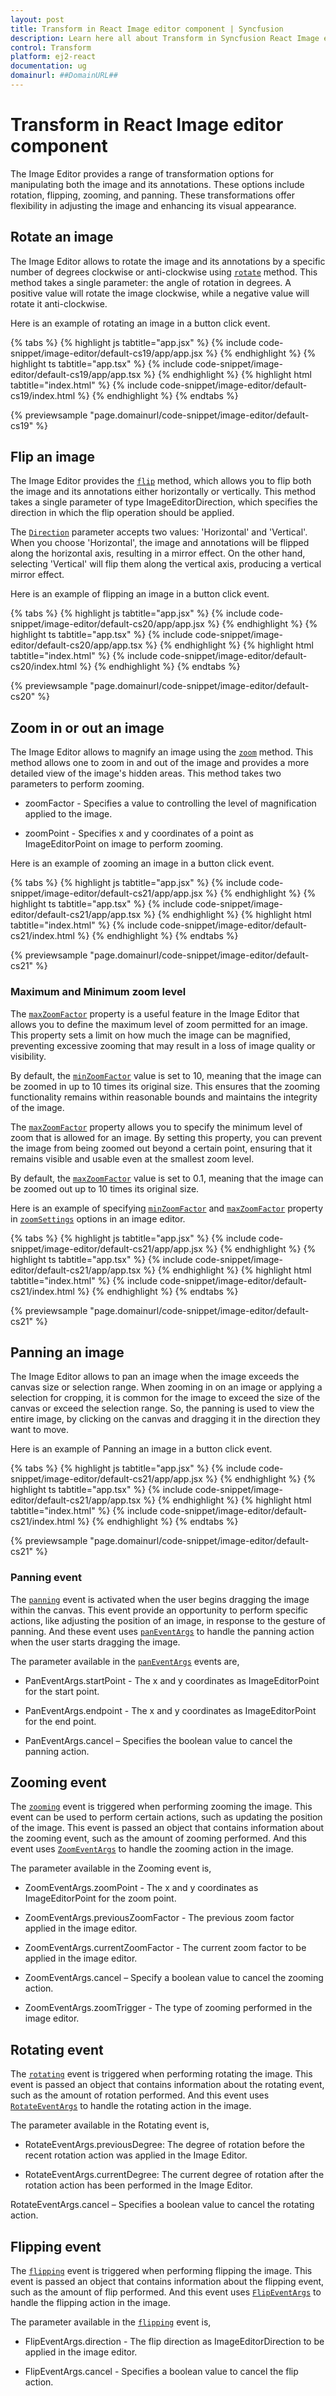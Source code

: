 ```yaml
---
layout: post
title: Transform in React Image editor component | Syncfusion
description: Learn here all about Transform in Syncfusion React Image editor component of Syncfusion Essential JS 2 and more.
control: Transform 
platform: ej2-react
documentation: ug
domainurl: ##DomainURL##
---
```


# Transform in React Image editor component

The Image Editor provides a range of transformation options for manipulating both the image and its annotations. These options include rotation, flipping, zooming, and panning. These transformations offer flexibility in adjusting the image and enhancing its visual appearance. 

## Rotate an image

The Image Editor allows to rotate the image and its annotations by a specific number of degrees clockwise or anti-clockwise using [`rotate`](https://ej2.syncfusion.com/react/documentation/api/image-editor/#rotate) method. This method takes a single parameter: the angle of rotation in degrees. A positive value will rotate the image clockwise, while a negative value will rotate it anti-clockwise. 

Here is an example of rotating an image in a button click event.

{% tabs %}
{% highlight js tabtitle="app.jsx" %}
{% include code-snippet/image-editor/default-cs19/app/app.jsx %}
{% endhighlight %}
{% highlight ts tabtitle="app.tsx" %}
{% include code-snippet/image-editor/default-cs19/app/app.tsx %}
{% endhighlight %}
{% highlight html tabtitle="index.html" %}
{% include code-snippet/image-editor/default-cs19/index.html %}
{% endhighlight %}
{% endtabs %}
        
{% previewsample "page.domainurl/code-snippet/image-editor/default-cs19" %}

## Flip an image

The Image Editor provides the [`flip`](https://ej2.syncfusion.com/react/documentation/api/image-editor/#flip) method, which allows you to flip both the image and its annotations either horizontally or vertically. This method takes a single parameter of type ImageEditorDirection, which specifies the direction in which the flip operation should be applied. 

The [`Direction`](https://helpej2.syncfusion.com/react/documentation/api/image-editor/direction/) parameter accepts two values: 'Horizontal' and 'Vertical'. When you choose 'Horizontal', the image and annotations will be flipped along the horizontal axis, resulting in a mirror effect. On the other hand, selecting 'Vertical' will flip them along the vertical axis, producing a vertical mirror effect. 

Here is an example of flipping an image in a button click event. 

{% tabs %}
{% highlight js tabtitle="app.jsx" %}
{% include code-snippet/image-editor/default-cs20/app/app.jsx %}
{% endhighlight %}
{% highlight ts tabtitle="app.tsx" %}
{% include code-snippet/image-editor/default-cs20/app/app.tsx %}
{% endhighlight %}
{% highlight html tabtitle="index.html" %}
{% include code-snippet/image-editor/default-cs20/index.html %}
{% endhighlight %}
{% endtabs %}
        
{% previewsample "page.domainurl/code-snippet/image-editor/default-cs20" %}

## Zoom in or out an image 

The Image Editor allows to magnify an image using the [`zoom`](https://ej2.syncfusion.com/react/documentation/api/image-editor/#zoom) method. This method allows one to zoom in and out of the image and provides a more detailed view of the image's hidden areas. This method takes two parameters to perform zooming. 

* zoomFactor - Specifies a value to controlling the level of magnification applied to the image. 

* zoomPoint - Specifies x and y coordinates of a point as ImageEditorPoint on image to perform zooming. 

Here is an example of zooming an image in a button click event.

{% tabs %}
{% highlight js tabtitle="app.jsx" %}
{% include code-snippet/image-editor/default-cs21/app/app.jsx %}
{% endhighlight %}
{% highlight ts tabtitle="app.tsx" %}
{% include code-snippet/image-editor/default-cs21/app/app.tsx %}
{% endhighlight %}
{% highlight html tabtitle="index.html" %}
{% include code-snippet/image-editor/default-cs21/index.html %}
{% endhighlight %}
{% endtabs %}
        
{% previewsample "page.domainurl/code-snippet/image-editor/default-cs21" %}

### Maximum and Minimum zoom level 

The [`maxZoomFactor`](https://helpej2.syncfusion.com/react/documentation/api/image-editor/zoomSettingsModel/#maxzoomfactor) property is a useful feature in the Image Editor that allows you to define the maximum level of zoom permitted for an image. This property sets a limit on how much the image can be magnified, preventing excessive zooming that may result in a loss of image quality or visibility. 

By default, the [`minZoomFactor`](https://helpej2.syncfusion.com/react/documentation/api/image-editor/zoomSettingsModel/#minzoomfactor) value is set to 10, meaning that the image can be zoomed in up to 10 times its original size. This ensures that the zooming functionality remains within reasonable bounds and maintains the integrity of the image. 

The [`maxZoomFactor`](https://helpej2.syncfusion.com/react/documentation/api/image-editor/zoomSettingsModel/#maxzoomfactor) property allows you to specify the minimum level of zoom that is allowed for an image. By setting this property, you can prevent the image from being zoomed out beyond a certain point, ensuring that it remains visible and usable even at the smallest zoom level. 

By default, the [`maxZoomFactor`](https://helpej2.syncfusion.com/react/documentation/api/image-editor/zoomSettingsModel/#maxzoomfactor) value is set to 0.1, meaning that the image can be zoomed out up to 10 times its original size. 

Here is an example of specifying [`minZoomFactor`](https://helpej2.syncfusion.com/react/documentation/api/image-editor/zoomSettingsModel/#minzoomfactor) and [`maxZoomFactor`](https://helpej2.syncfusion.com/react/documentation/api/image-editor/zoomSettingsModel/#maxzoomfactor) property in [`zoomSettings`](https://helpej2.syncfusion.com/react/documentation/api/image-editor/zoomSettings/) options in an image editor.

{% tabs %}
{% highlight js tabtitle="app.jsx" %}
{% include code-snippet/image-editor/default-cs21/app/app.jsx %}
{% endhighlight %}
{% highlight ts tabtitle="app.tsx" %}
{% include code-snippet/image-editor/default-cs21/app/app.tsx %}
{% endhighlight %}
{% highlight html tabtitle="index.html" %}
{% include code-snippet/image-editor/default-cs21/index.html %}
{% endhighlight %}
{% endtabs %}
        
{% previewsample "page.domainurl/code-snippet/image-editor/default-cs21" %}

## Panning an image

The Image Editor allows to pan an image when the image exceeds the canvas size or selection range. When zooming in on an image or applying a selection for cropping, it is common for the image to exceed the size of the canvas or exceed the selection range. So, the panning is used to view the entire image, by clicking on the canvas and dragging it in the direction they want to move.

Here is an example of Panning an image in a button click event.

{% tabs %}
{% highlight js tabtitle="app.jsx" %}
{% include code-snippet/image-editor/default-cs21/app/app.jsx %}
{% endhighlight %}
{% highlight ts tabtitle="app.tsx" %}
{% include code-snippet/image-editor/default-cs21/app/app.tsx %}
{% endhighlight %}
{% highlight html tabtitle="index.html" %}
{% include code-snippet/image-editor/default-cs21/index.html %}
{% endhighlight %}
{% endtabs %}
        
{% previewsample "page.domainurl/code-snippet/image-editor/default-cs21" %}

### Panning event 

The [`panning`](https://helpej2.syncfusion.com/react/documentation/api/image-editor#panning) event is activated when the user begins dragging the image within the canvas. This event provide an opportunity to perform specific actions, like adjusting the position of an image, in response to the gesture of panning. And these event uses [`panEventArgs`](https://helpej2.syncfusion.com/react/documentation/api/image-editor/panEventArgs/) to handle the panning action when the user starts dragging the image. 

The parameter available in the [`panEventArgs`](https://helpej2.syncfusion.com/react/documentation/api/image-editor/panEventArgs/) events are, 

* PanEventArgs.startPoint - The x and y coordinates as ImageEditorPoint for the start point. 

* PanEventArgs.endpoint - The x and y coordinates as ImageEditorPoint for the end point. 

* PanEventArgs.cancel – Specifies the boolean value to cancel the panning action. 

## Zooming event 

The [`zooming`](https://helpej2.syncfusion.com/react/documentation/api/image-editor/#zooming) event is triggered when performing zooming the image. This event can be used to perform certain actions, such as updating the position of the image. This event is passed an object that contains information about the zooming event, such as the amount of zooming performed. And this event uses [`ZoomEventArgs`](https://helpej2.syncfusion.com/react/documentation/api/image-editor/zoomEventArgs/) to handle the zooming action in the image.

The parameter available in the Zooming event is, 

* ZoomEventArgs.zoomPoint - The x and y coordinates as ImageEditorPoint for the zoom point. 

* ZoomEventArgs.previousZoomFactor - The previous zoom factor applied in the image editor. 

* ZoomEventArgs.currentZoomFactor - The current zoom factor to be applied in the image editor. 

* ZoomEventArgs.cancel – Specify a boolean value to cancel the zooming action. 

* ZoomEventArgs.zoomTrigger - The type of zooming performed in the image editor. 

## Rotating event 

The [`rotating`](https://ej2.syncfusion.com/documentation/api/image-editor#rotating) event is triggered when performing rotating the image. This event is passed an object that contains information about the rotating event, such as the amount of rotation performed. And this event uses [`RotateEventArgs`](https://helpej2.syncfusion.com/react/documentation/api/image-editor/rotateEventArgs/) to handle the rotating action in the image.

The parameter available in the Rotating event is, 

* RotateEventArgs.previousDegree: The degree of rotation before the recent rotation action was applied in the Image Editor. 

* RotateEventArgs.currentDegree: The current degree of rotation after the rotation action has been performed in the Image Editor. 

RotateEventArgs.cancel – Specifies a boolean value to cancel the rotating action. 

## Flipping event 

The [`flipping`](https://ej2.syncfusion.com/documentation/api/image-editor#flipping) event is triggered when performing flipping the image. This event is passed an object that contains information about the flipping event, such as the amount of flip performed. And this event uses [`FlipEventArgs`](https://helpej2.syncfusion.com/react/documentation/api/image-editor/flipEventArgs/) to handle the flipping action in the image.

The parameter available in the [`flipping`](https://ej2.syncfusion.com/documentation/api/image-editor#flipping) event is, 

* FlipEventArgs.direction - The flip direction as ImageEditorDirection to be applied in the image editor. 

* FlipEventArgs.cancel - Specifies a boolean value to cancel the flip action. 